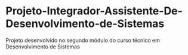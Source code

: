 # Projeto-Integrador-Assistente-De-Desenvolvimento-de-Sistemas
Projeto desenvolvido no segundo módulo do curso técnico em Desenvolvimento de Sistemas
